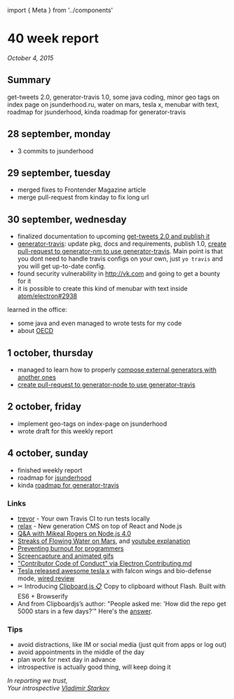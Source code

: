 import { Meta } from '../components'

<Meta
  title="40 week report"
  description="get-tweets 2.0, generator-travis 1.0, some java coding, minor geo tags on index page on jsunderhood.ru, water on mars, tesla x, menubar with text, roadmap for jsunderhood, kinda roadmap for generator-travis"
/>

# 40 week report

_October 4, 2015_

## Summary

get-tweets 2.0, generator-travis 1.0, some java coding, minor geo tags on index page on jsunderhood.ru, water on mars, tesla x, menubar with text, roadmap for jsunderhood, kinda roadmap for generator-travis

## 28 september, monday

- 3 commits to jsunderhood

## 29 september, tuesday

- merged fixes to Frontender Magazine article
- merge pull-request from kinday to fix long url

## 30 september, wednesday

- finalized documentation to upcoming [get-tweets 2.0 and publish it](https://github.com/iamstarkov/get-tweets)
- [generator-travis](https://github.com/iamstarkov/generator-travis): update pkg, docs and requirements, publish 1.0, [create pull-request to generator-nm to use generator-travis](https://github.com/sindresorhus/generator-nm/pull/25). Main point is that you dont need to handle travis configs on your own, just `yo travis` and you will get up-to-date config.
- found security vulnerability in http://vk.com and going to get a bounty for it
- it is possible to create this kind of menubar with text inside [atom/electron#2938](https://github.com/atom/electron/issues/2938)

learned in the office:

- some java and even managed to wrote tests for my code
- about [OECD](http://www.oecd.org/about/)

## 1 october, thursday

- managed to learn how to properly [compose external generators with another ones](https://github.com/iamstarkov/generator-travis/commit/e183815b16f44f68e379c43643b8441572aaacdb)
- [create pull-request to generator-node to use generator-travis](https://github.com/yeoman/generator-node/pull/176)

## 2 october, friday

- implement geo-tags on index-page on jsunderhood
- wrote draft for this weekly report

## 4 october, sunday

- finished weekly report
- roadmap for [jsunderhood](https://github.com/iamstarkov/jsunderhood/blob/master/roadmap.md)
- kinda [roadmap for generator-travis](https://github.com/yeoman/generator-node/pull/176#issuecomment-145360928)

### Links

- [trevor](https://github.com/vdemedes/trevor) - Your own Travis CI to run tests locally
- [relax](https://github.com/relax/relax) - New generation CMS on top of React and Node.js
- [Q&A with Mikeal Rogers on Node.js 4.0](http://www.infoq.com/news/2015/09/mikealrogers-nodejs)
- [Streaks of Flowing Water on Mars](http://www.nytimes.com/interactive/2015/09/28/science/space/mars-nasa-flowing-water.html), and [youtube explanation](https://www.youtube.com/watch?v=UsaJ7ZvCjmY)
- [Preventing burnout for programmers](https://medium.com/@karolisram/preventing-burnout-for-programmers-12b4968adbaa)
- [Screencapture and animated gifs](https://gist.github.com/paulirish/b6cf161009af0708315c)
- ["Contributor Code of Conduct" via Electron Contributing.md](http://contributor-covenant.org/version/1/2/0/)
- [Tesla released awesome tesla x](http://www.teslamotors.com/modelx) with falcon wings and bio-defense mode, [wired review](http://www.wired.com/2015/09/tesla-model-x-suv-reveal-specs-price/)
- ✂ Introducing [Clipboard.js 📋](http://zenorocha.github.io/clipboard.js) Copy to clipboard without Flash. Built with ES6 + Browserify
- And from Clipboardjs’s author: "People asked me: 'How did the repo get 5000 stars in a few days?'" Here's the [answer](https://github.com/zenorocha/clipboard.js/issues/56).

### Tips

- avoid distractions, like IM or social media (just quit from apps or log out)
- avoid appointments in the middle of the day
- plan work for next day in advance
- introspective is actually good thing, will keep doing it

_In reporting we trust,  
Your introspective [Vladimir Starkov](https://iamstarkov.com/)_
